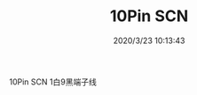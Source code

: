 ﻿---
layout: post 
title: 10Pin SCN
tags: FN125
categories: wire-harness
overview: 
part_number: KR27
thumb_img: static/202003/293-thumb-20200323181423.jpg
small_img: static/202003/293-20200323181423.jpg
date: 2020/3/23 10:13:43
---


10Pin SCN 1白9黑端子线
